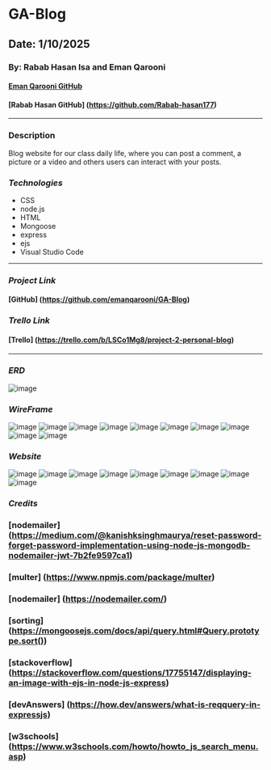 # GA-Blog
## Date: 1/10/2025
### By: Rabab Hasan Isa and Eman Qarooni
#### [Eman Qarooni GitHub](https://github.com/emanqarooni)
#### [Rabab Hasan GitHub] (https://github.com/Rabab-hasan177)

***
### Description
Blog website for our class daily life, where you can post a comment, a picture or a video and others users can interact with your posts.
### ***Technologies***
* CSS
* node.js
* HTML
* Mongoose
* express
* ejs
* Visual Studio Code
***
### ***Project Link***
#### [GitHub] (https://github.com/emanqarooni/GA-Blog)

### ***Trello Link***
#### [Trello] (https://trello.com/b/LSCo1Mg8/project-2-personal-blog)

***
### ***ERD***
![image](./views/prototype.images/EDRR&E.png)

### ***WireFrame***
![image](./wireframe.images/Screenshot%20(37).png)
![image](./wireframe.images/Screenshot%20(38).png)
![image](./wireframe.images/Screenshot%20(39).png)
![image](./wireframe.images/Screenshot%20(40).png)
![image](./wireframe.images/Screenshot%20(41).png)
![image](./wireframe.images/Screenshot%20(42).png)
![image](./wireframe.images/Screenshot%20(43).png)
![image](./wireframe.images/Screenshot%20(44).png)
![image](./wireframe.images/Screenshot%20(45).png)
![image](./wireframe.images/Screenshot%20(47).png)

### ***Website***
![image](./views/prototype.images/Screenshot%20(58).png)
![image](./views/prototype.images/Screenshot%20(59).png)
![image](./views/prototype.images/Screenshot%20(60).png)
![image](./views/prototype.images/Screenshot%20(61).png)
![image](./views/prototype.images/Screenshot%20(63).png)
![image](./views/prototype.images/Screenshot%20(64).png)
![image](./views/prototype.images/Screenshot%20(65).png)
![image](./views/prototype.images/Screenshot%20(66).png)
![image](./views/prototype.images/Screenshot%20(67).png)

### ***Credits***
### [nodemailer] (https://medium.com/@kanishksinghmaurya/reset-password-forget-password-implementation-using-node-js-mongodb-nodemailer-jwt-7b2fe9597ca1)

### [multer] (https://www.npmjs.com/package/multer)

### [nodemailer] (https://nodemailer.com/)

### [sorting] (https://mongoosejs.com/docs/api/query.html#Query.prototype.sort())

### [stackoverflow] (https://stackoverflow.com/questions/17755147/displaying-an-image-with-ejs-in-node-js-express)

### [devAnswers] (https://how.dev/answers/what-is-reqquery-in-expressjs)

### [w3schools] (https://www.w3schools.com/howto/howto_js_search_menu.asp)

